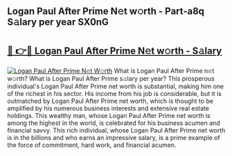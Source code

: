 ## Logan Paul After Prime N𝚎t w𝚘rth - Part-a8q S𝚊lary per year SX0nG

# <h2><a href="http://gc44oh.nevu.top/?p=Logan+Paul+After+Prime">🔗 👉🔴 Logan Paul After Prime N𝚎t w𝚘rth - S𝚊lary</a></h2>

[![Logan Paul After Prime N𝚎t W𝚘rth](https://i.imgur.com/Oavwk0R.jpeg)](http://gc44oh.nevu.top/?p=Logan+Paul+After+Prime)
What is Logan Paul After Prime n𝚎t w𝚘rth? What is Logan Paul After Prime s𝚊lary per year?
This prosperous individual's Logan Paul After Prime net worth is substantial, making him one of the richest in his sector. His income from his job is considerable, but it is outmatched by Logan Paul After Prime net worth, which is thought to be amplified by his numerous business interests and extensive real estate holdings. This wealthy man, whose Logan Paul After Prime net worth is among the highest in the world, is celebrated for his business acumen and financial savvy. This rich individual, whose Logan Paul After Prime net worth is in the billions and who earns an impressive salary, is a prime example of the force of commitment, hard work, and financial acumen.
